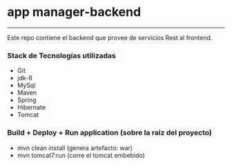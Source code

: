 # app manager-backend 
---------------------
Este repo contiene el backend que provee de servicios Rest al frontend.

### Stack de Tecnologías utilizadas
* Git
* jdk-8
* MySql
* Maven
* Spring
* Hibernate
* Tomcat

### Build + Deploy + Run application (sobre la raiz del proyecto)
* mvn clean install (genera artefacto: war)
* mvn tomcat7:run (corre el tomcat embebido)
